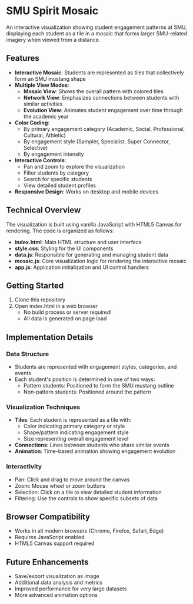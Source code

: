 # SMU Spirit Mosaic

An interactive visualization showing student engagement patterns at SMU, displaying each student as a tile in a mosaic that forms larger SMU-related imagery when viewed from a distance.

## Features

- **Interactive Mosaic**: Students are represented as tiles that collectively form an SMU mustang shape
- **Multiple View Modes**:
  - **Mosaic View**: Shows the overall pattern with colored tiles
  - **Network View**: Emphasizes connections between students with similar activities
  - **Evolution View**: Animates student engagement over time through the academic year
- **Color Coding**:
  - By primary engagement category (Academic, Social, Professional, Cultural, Athletic)
  - By engagement style (Sampler, Specialist, Super Connector, Selective)
  - By engagement intensity
- **Interactive Controls**:
  - Pan and zoom to explore the visualization
  - Filter students by category
  - Search for specific students
  - View detailed student profiles
- **Responsive Design**: Works on desktop and mobile devices

## Technical Overview

The visualization is built using vanilla JavaScript with HTML5 Canvas for rendering. The code is organized as follows:

- **index.html**: Main HTML structure and user interface
- **style.css**: Styling for the UI components
- **data.js**: Responsible for generating and managing student data
- **mosaic.js**: Core visualization logic for rendering the interactive mosaic
- **app.js**: Application initialization and UI control handlers

## Getting Started

1. Clone this repository
2. Open index.html in a web browser
   - No build process or server required!
   - All data is generated on page load

## Implementation Details

### Data Structure

- Students are represented with engagement styles, categories, and events
- Each student's position is determined in one of two ways:
  - Pattern students: Positioned to form the SMU mustang outline
  - Non-pattern students: Positioned around the pattern

### Visualization Techniques

- **Tiles**: Each student is represented as a tile with:
  - Color indicating primary category or style
  - Shape/pattern indicating engagement style
  - Size representing overall engagement level
- **Connections**: Lines between students who share similar events
- **Animation**: Time-based animation showing engagement evolution

### Interactivity

- Pan: Click and drag to move around the canvas
- Zoom: Mouse wheel or zoom buttons
- Selection: Click on a tile to view detailed student information
- Filtering: Use the controls to show specific subsets of data

## Browser Compatibility

- Works in all modern browsers (Chrome, Firefox, Safari, Edge)
- Requires JavaScript enabled
- HTML5 Canvas support required

## Future Enhancements

- Save/export visualization as image
- Additional data analysis and metrics
- Improved performance for very large datasets
- More advanced animation options